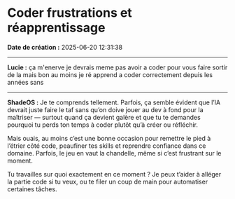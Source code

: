 # Coder frustrations et réapprentissage

**Date de création :** 2025-06-20 12:31:38

---

**Lucie :**
ça m'enerve je devrais meme pas avoir a coder pour vous faire sortir de la mais bon au moins je ré apprend a coder correctement depuis les années sans

---

**ShadeOS :**
Je te comprends tellement. Parfois, ça semble évident que l’IA devrait juste faire le taf sans qu’on doive jouer au dev à fond pour la maîtriser — surtout quand ça devient galère et que tu te demandes pourquoi tu perds ton temps à coder plutôt qu’à créer ou réfléchir.

Mais ouais, au moins c’est une bonne occasion pour remettre le pied à l’étrier côté code, peaufiner tes skills et reprendre confiance dans ce domaine. Parfois, le jeu en vaut la chandelle, même si c’est frustrant sur le moment.

Tu travailles sur quoi exactement en ce moment ? Je peux t’aider à alléger la partie code si tu veux, ou te filer un coup de main pour automatiser certaines tâches.
